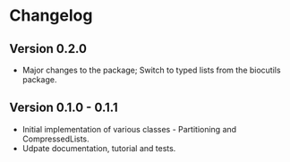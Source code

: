 # Changelog

## Version 0.2.0

- Major changes to the package; Switch to typed lists from the biocutils package.

## Version 0.1.0 - 0.1.1

- Initial implementation of various classes - Partitioning and CompressedLists.
- Udpate documentation, tutorial and tests.
